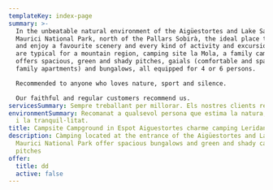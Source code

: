 ```yaml
---
templateKey: index-page
summary: >-
  In the unbeatable natural environment of the Aigüestortes and Lake Sant
  Maurici National Park, north of the Pallars Sobirà, the ideal place to relax
  and enjoy a favourite scenery and every kind of activity and excursions that
  are typical for a mountain region, camping site la Mola, a family campsite,
  offers spacious, green and shady pitches, gaials (comfortable and spacious
  family apartments) and bungalows, all equipped for 4 or 6 persons.

  Recommended to anyone who loves nature, sport and silence.

  Our faithful and regular customers recommend us.
servicesSummary: Sempre treballant per millorar. Els nostres clients repeteixen i ens recomanen.
environmentSummary: Recomanat a qualsevol persona que estima la natura, l'esport
  i la tranquil·litat.
title: Campsite Campground in Espot Aiguestortes charme camping Leridan Pyrenees
description: Càmping located at the entrance of the Aigüestortes and Lake Sant
  Maurici National Park offer spacious bungalows and green and shady camping
  pitches
offer:
  title: dd
  active: false
---
```

